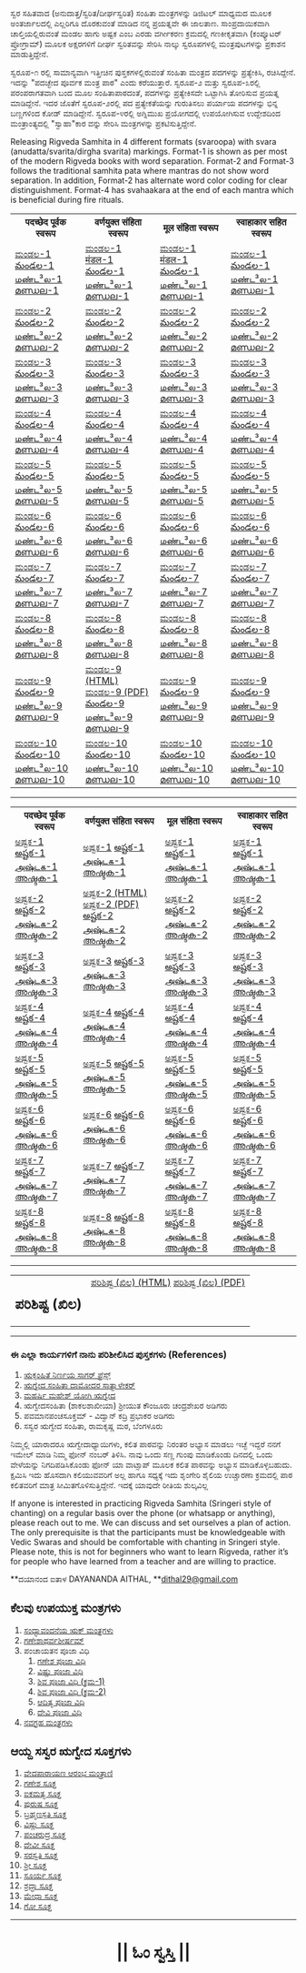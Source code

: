 ಸ್ವರ ಸಹಿತವಾದ (ಅನುದಾತ್ತ/ಸ್ವರಿತ/ದೀರ್ಘಸ್ವರಿತ) ಸಂಹಿತಾ ಮಂತ್ರಗಳನ್ನು ಡಿಜಿಟಲ್ ಮಾಧ್ಯಮದ ಮೂಲಕ ಅಂತರ್ಜಾಲದಲ್ಲಿ ಎಲ್ಲರಿಗೂ ದೊರಕುವಂತೆ ಮಾಡಿದ ನನ್ನ ಪ್ರಯತ್ನವೇ ಈ ಜಾಲತಾಣ. ಸಾಂಪ್ರದಾಯಿಕವಾಗಿ ಚಾಲ್ತಿಯಲ್ಲಿರುವಂತೆ ಮಂಡಲ ಹಾಗು ಅಷ್ಟಕ ಎಂಬ ಎರಡು ವರ್ಗೀಕರಣ ಕ್ರಮದಲ್ಲಿ ಗಣಕೀಕೃತವಾಗಿ (ಕಂಪ್ಯೂಟರ್ ಪ್ರೋಗ್ರಾಮ್) ಮೂಲಕ ಅಕ್ಷರಗಳಿಗೆ ದೀರ್ಘ ಸ್ವರಿತವನ್ನು ಸೇರಿಸಿ ನಾಲ್ಕು ಸ್ವರೂಪಗಳಲ್ಲಿ ಮಂತ್ರಪುಟಗಳನ್ನು ಪ್ರಕಾಶನ ಮಾಡುತ್ತಿದ್ದೇನೆ.

ಸ್ವರೂಪ-೧ ರಲ್ಲಿ ಸಾಮಾನ್ಯವಾಗಿ ಇತ್ತೀಚಿನ ಪುಸ್ತಕಗಳಲ್ಲಿರುವಂತೆ ಸಂಹಿತಾ ಮಂತ್ರದ ಪದಗಳನ್ನು ಪ್ರತ್ಯೇಕಿಸಿ, ರಚಿಸಿದ್ದೇನೆ. ಇದನ್ನು "ಪದಚ್ಛೇದ ಪೂರ್ವಕ ಮಂತ್ರ ಪಾಠ" ಎಂದು ಕರೆಯುತ್ತಾರೆ. ಸ್ವರೂಪ-೨ ಮತ್ತು ಸ್ವರೂಪ-೩ರಲ್ಲಿ ಪರಂಪರಾಗತವಾಗಿ ಬಂದ ಮೂಲ ಸಂಹಿತಾಪಾಠದಂತೆ, ಪದಗಳನ್ನು ಪ್ರತ್ಯೇಕಿಸದೇ ಒಟ್ಟಾಗಿಸಿ ತೋರಿಸುವ ಪ್ರಯತ್ನ ಮಾಡಿದ್ದೇನೆ. ಇದರ ಜೊತೆಗೆ ಸ್ವರೂಪ-೨ರಲ್ಲಿ ಪದ ಪ್ರತ್ಯೇಕತೆಯನ್ನು ಗುರುತಿಸಲು ಪರ್ಯಾಯ ಪದಗಳನ್ನು ಭಿನ್ನ ಬಣ್ಣಗಳಿಂದ ಕೋಡ್ ಮಾಡಿದ್ದೇನೆ. ಸ್ವರೂಪ-೪ರಲ್ಲಿ ಅಗ್ನಿಮುಖ ಪ್ರಯೋಗದಲ್ಲಿ ಉಪಯೋಗಿಸುವ ಉದ್ದೇಶದಿಂದ ಮಂತ್ರಾಂತ್ಯದಲ್ಲಿ "ಸ್ವಾಹಾ"ಕಾರ ವನ್ನು ಸೇರಿಸಿ ಮಂತ್ರಗಳನ್ನು ಪ್ರಕಟಿಸುತ್ತಿದ್ದೇನೆ.

Releasing Rigveda Samhita in 4 different formats (svaroopa) with svara (anudatta/svarita/dirgha svarita) markings. Format-1 is shown as per most of the modern Rigveda books with word separation. Format-2 and Format-3 follows the traditional samhita pata where mantras do not show word separation. In addition, Format-2 has alternate word color coding for clear distinguishment. Format-4 has svahaakara at the end of each mantra which is beneficial during fire rituals.

<table style="width:100%">
	<tr>
		<th>पदच्छेद पूर्वक स्वरूप</th>
		<th>वर्णयुक्त संहिता स्वरूप</th>
		<th>मूल संहिता स्वरूप</th>
		<th>स्वाहाकार सहित स्वरूप</th>
	</tr>
	<tr>
		<td>
			<a href="https://daithal.github.io/saswara-rigveda/Rigveda/SamhitaPatha/Kannada/Mandala/Format1/RVS-Kannada-F1-M01.html">ಮಂಡಲ-1</a>
			<a href="https://daithal.github.io/saswara-rigveda/Rigveda/SamhitaPatha/Telugu/Mandala/Format1/RVS-Telugu-F1-M01.html">మండల-1</a>
			<a href="https://daithal.github.io/saswara-rigveda/Rigveda/SamhitaPatha/Tamil/Mandala/Format1/RVS-Tamil-F1-M01.html">மண்ட³ல-1</a>
			<a href="https://daithal.github.io/saswara-rigveda/Rigveda/SamhitaPatha/Malayalam/Mandala/Format1/RVS-Malayalam-F1-M01.html">മണ്ഡല-1</a>
		</td>
		<td>
			<a href="https://daithal.github.io/saswara-rigveda/Rigveda/SamhitaPatha/Kannada/Mandala/Format2/RVS-Kannada-F2-M01.html">ಮಂಡಲ-1</a>
			<a href="https://daithal.github.io/saswara-rigveda/Rigveda/SamhitaPatha/Devanagari/Mandala/Format2/RVS-Devanagari-F2-M01.html">मंडल-1</a>
			<a href="https://daithal.github.io/saswara-rigveda/Rigveda/SamhitaPatha/Telugu/Mandala/Format2/RVS-Telugu-F2-M01.html">మండల-1</a>
			<a href="https://daithal.github.io/saswara-rigveda/Rigveda/SamhitaPatha/Tamil/Mandala/Format2/RVS-Tamil-F2-M01.html">மண்ட³ல-1</a>
			<a href="https://daithal.github.io/saswara-rigveda/Rigveda/SamhitaPatha/Malayalam/Mandala/Format2/RVS-Malayalam-F2-M01.html">മണ്ഡല-1</a>
		</td>
		<td>
			<a href="https://daithal.github.io/saswara-rigveda/Rigveda/SamhitaPatha/Kannada/Mandala/Format3/RVS-Kannada-F3-M01.html">ಮಂಡಲ-1</a>
			<a href="https://daithal.github.io/saswara-rigveda/Rigveda/SamhitaPatha/Devanagari/Mandala/Format3/RVS-Devanagari-F3-M01.html">मंडल-1</a>
			<a href="https://daithal.github.io/saswara-rigveda/Rigveda/SamhitaPatha/Telugu/Mandala/Format3/RVS-Telugu-F3-M01.html">మండల-1</a>
			<a href="https://daithal.github.io/saswara-rigveda/Rigveda/SamhitaPatha/Tamil/Mandala/Format3/RVS-Tamil-F3-M01.html">மண்ட³ல-1</a>
			<a href="https://daithal.github.io/saswara-rigveda/Rigveda/SamhitaPatha/Malayalam/Mandala/Format3/RVS-Malayalam-F3-M01.html">മണ്ഡല-1</a>
		</td>
		<td>
			<a href="https://daithal.github.io/saswara-rigveda/Rigveda/SamhitaPatha/Kannada/Mandala/Format4/RVS-Kannada-F4-M01.html">ಮಂಡಲ-1</a>
			<a href="https://daithal.github.io/saswara-rigveda/Rigveda/SamhitaPatha/Telugu/Mandala/Format4/RVS-Telugu-F4-M01.html">మండల-1</a>
			<a href="https://daithal.github.io/saswara-rigveda/Rigveda/SamhitaPatha/Tamil/Mandala/Format4/RVS-Tamil-F4-M01.html">மண்ட³ல-1</a>
			<a href="https://daithal.github.io/saswara-rigveda/Rigveda/SamhitaPatha/Malayalam/Mandala/Format4/RVS-Malayalam-F4-M01.html">മണ്ഡല-1</a>
		</td>
	</tr>
	<tr>
		<td>
			<a href="https://daithal.github.io/saswara-rigveda/Rigveda/SamhitaPatha/Kannada/Mandala/Format1/RVS-Kannada-F1-M02.html">ಮಂಡಲ-2</a>
			<a href="https://daithal.github.io/saswara-rigveda/Rigveda/SamhitaPatha/Telugu/Mandala/Format1/RVS-Telugu-F1-M02.html">మండల-2</a>
			<a href="https://daithal.github.io/saswara-rigveda/Rigveda/SamhitaPatha/Tamil/Mandala/Format1/RVS-Tamil-F1-M02.html">மண்ட³ல-2</a>
			<a href="https://daithal.github.io/saswara-rigveda/Rigveda/SamhitaPatha/Malayalam/Mandala/Format1/RVS-Malayalam-F1-M02.html">മണ്ഡല-2</a>
		</td>
		<td>
			<a href="https://daithal.github.io/saswara-rigveda/Rigveda/SamhitaPatha/Kannada/Mandala/Format2/RVS-Kannada-F2-M02.html">ಮಂಡಲ-2</a>
			<a href="https://daithal.github.io/saswara-rigveda/Rigveda/SamhitaPatha/Telugu/Mandala/Format2/RVS-Telugu-F2-M02.html">మండల-2</a>
			<a href="https://daithal.github.io/saswara-rigveda/Rigveda/SamhitaPatha/Tamil/Mandala/Format2/RVS-Tamil-F2-M02.html">மண்ட³ல-2</a>
			<a href="https://daithal.github.io/saswara-rigveda/Rigveda/SamhitaPatha/Malayalam/Mandala/Format2/RVS-Malayalam-F2-M02.html">മണ്ഡല-2</a>
		</td>
		<td>
			<a href="https://daithal.github.io/saswara-rigveda/Rigveda/SamhitaPatha/Kannada/Mandala/Format3/RVS-Kannada-F3-M02.html">ಮಂಡಲ-2</a>
			<a href="https://daithal.github.io/saswara-rigveda/Rigveda/SamhitaPatha/Telugu/Mandala/Format3/RVS-Telugu-F3-M02.html">మండల-2</a>
			<a href="https://daithal.github.io/saswara-rigveda/Rigveda/SamhitaPatha/Tamil/Mandala/Format3/RVS-Tamil-F3-M02.html">மண்ட³ல-2</a>
			<a href="https://daithal.github.io/saswara-rigveda/Rigveda/SamhitaPatha/Malayalam/Mandala/Format3/RVS-Malayalam-F3-M02.html">മണ്ഡല-2</a>
		</td>
		<td>
			<a href="https://daithal.github.io/saswara-rigveda/Rigveda/SamhitaPatha/Kannada/Mandala/Format4/RVS-Kannada-F4-M02.html">ಮಂಡಲ-2</a>
			<a href="https://daithal.github.io/saswara-rigveda/Rigveda/SamhitaPatha/Telugu/Mandala/Format4/RVS-Telugu-F4-M02.html">మండల-2</a>
			<a href="https://daithal.github.io/saswara-rigveda/Rigveda/SamhitaPatha/Tamil/Mandala/Format4/RVS-Tamil-F4-M02.html">மண்ட³ல-2</a>
			<a href="https://daithal.github.io/saswara-rigveda/Rigveda/SamhitaPatha/Malayalam/Mandala/Format4/RVS-Malayalam-F4-M02.html">മണ്ഡല-2</a>
		</td>
	</tr>
	<tr>
		<td>
			<a href="https://daithal.github.io/saswara-rigveda/Rigveda/SamhitaPatha/Kannada/Mandala/Format1/RVS-Kannada-F1-M03.html">ಮಂಡಲ-3</a>
			<a href="https://daithal.github.io/saswara-rigveda/Rigveda/SamhitaPatha/Telugu/Mandala/Format1/RVS-Telugu-F1-M03.html">మండల-3</a>
			<a href="https://daithal.github.io/saswara-rigveda/Rigveda/SamhitaPatha/Tamil/Mandala/Format1/RVS-Tamil-F1-M03.html">மண்ட³ல-3</a>
			<a href="https://daithal.github.io/saswara-rigveda/Rigveda/SamhitaPatha/Malayalam/Mandala/Format1/RVS-Malayalam-F1-M03.html">മണ്ഡല-3</a>
		</td>
		<td>
			<a href="https://daithal.github.io/saswara-rigveda/Rigveda/SamhitaPatha/Kannada/Mandala/Format2/RVS-Kannada-F2-M03.html">ಮಂಡಲ-3</a>
			<a href="https://daithal.github.io/saswara-rigveda/Rigveda/SamhitaPatha/Telugu/Mandala/Format2/RVS-Telugu-F2-M03.html">మండల-3</a>
			<a href="https://daithal.github.io/saswara-rigveda/Rigveda/SamhitaPatha/Tamil/Mandala/Format2/RVS-Tamil-F2-M03.html">மண்ட³ல-3</a>
			<a href="https://daithal.github.io/saswara-rigveda/Rigveda/SamhitaPatha/Malayalam/Mandala/Format2/RVS-Malayalam-F2-M03.html">മണ്ഡല-3</a>
		</td>
		<td>
			<a href="https://daithal.github.io/saswara-rigveda/Rigveda/SamhitaPatha/Kannada/Mandala/Format3/RVS-Kannada-F3-M03.html">ಮಂಡಲ-3</a>
			<a href="https://daithal.github.io/saswara-rigveda/Rigveda/SamhitaPatha/Telugu/Mandala/Format3/RVS-Telugu-F3-M03.html">మండల-3</a>
			<a href="https://daithal.github.io/saswara-rigveda/Rigveda/SamhitaPatha/Tamil/Mandala/Format3/RVS-Tamil-F3-M03.html">மண்ட³ல-3</a>
			<a href="https://daithal.github.io/saswara-rigveda/Rigveda/SamhitaPatha/Malayalam/Mandala/Format3/RVS-Malayalam-F3-M03.html">മണ്ഡല-3</a>
		</td>
		<td>
			<a href="https://daithal.github.io/saswara-rigveda/Rigveda/SamhitaPatha/Kannada/Mandala/Format4/RVS-Kannada-F4-M03.html">ಮಂಡಲ-3</a>
			<a href="https://daithal.github.io/saswara-rigveda/Rigveda/SamhitaPatha/Telugu/Mandala/Format4/RVS-Telugu-F4-M03.html">మండల-3</a>
			<a href="https://daithal.github.io/saswara-rigveda/Rigveda/SamhitaPatha/Tamil/Mandala/Format4/RVS-Tamil-F4-M03.html">மண்ட³ல-3</a>
			<a href="https://daithal.github.io/saswara-rigveda/Rigveda/SamhitaPatha/Malayalam/Mandala/Format4/RVS-Malayalam-F4-M03.html">മണ്ഡല-3</a>
		</td>
	</tr>
	<tr>
		<td>
			<a href="https://daithal.github.io/saswara-rigveda/Rigveda/SamhitaPatha/Kannada/Mandala/Format1/RVS-Kannada-F1-M04.html">ಮಂಡಲ-4</a>
			<a href="https://daithal.github.io/saswara-rigveda/Rigveda/SamhitaPatha/Telugu/Mandala/Format1/RVS-Telugu-F1-M04.html">మండల-4</a>
			<a href="https://daithal.github.io/saswara-rigveda/Rigveda/SamhitaPatha/Tamil/Mandala/Format1/RVS-Tamil-F1-M04.html">மண்ட³ல-4</a>
			<a href="https://daithal.github.io/saswara-rigveda/Rigveda/SamhitaPatha/Malayalam/Mandala/Format1/RVS-Malayalam-F1-M04.html">മണ്ഡല-4</a>
		</td>
		<td>
			<a href="https://daithal.github.io/saswara-rigveda/Rigveda/SamhitaPatha/Kannada/Mandala/Format2/RVS-Kannada-F2-M04.html">ಮಂಡಲ-4</a>
			<a href="https://daithal.github.io/saswara-rigveda/Rigveda/SamhitaPatha/Telugu/Mandala/Format2/RVS-Telugu-F2-M04.html">మండల-4</a>
			<a href="https://daithal.github.io/saswara-rigveda/Rigveda/SamhitaPatha/Tamil/Mandala/Format2/RVS-Tamil-F2-M04.html">மண்ட³ல-4</a>
			<a href="https://daithal.github.io/saswara-rigveda/Rigveda/SamhitaPatha/Malayalam/Mandala/Format2/RVS-Malayalam-F2-M04.html">മണ്ഡല-4</a>
		</td>
		<td>
			<a href="https://daithal.github.io/saswara-rigveda/Rigveda/SamhitaPatha/Kannada/Mandala/Format3/RVS-Kannada-F3-M04.html">ಮಂಡಲ-4</a>
			<a href="https://daithal.github.io/saswara-rigveda/Rigveda/SamhitaPatha/Telugu/Mandala/Format3/RVS-Telugu-F3-M04.html">మండల-4</a>
			<a href="https://daithal.github.io/saswara-rigveda/Rigveda/SamhitaPatha/Tamil/Mandala/Format3/RVS-Tamil-F3-M04.html">மண்ட³ல-4</a>
			<a href="https://daithal.github.io/saswara-rigveda/Rigveda/SamhitaPatha/Malayalam/Mandala/Format3/RVS-Malayalam-F3-M04.html">മണ്ഡല-4</a>
		</td>
		<td>
			<a href="https://daithal.github.io/saswara-rigveda/Rigveda/SamhitaPatha/Kannada/Mandala/Format4/RVS-Kannada-F4-M04.html">ಮಂಡಲ-4</a>
			<a href="https://daithal.github.io/saswara-rigveda/Rigveda/SamhitaPatha/Telugu/Mandala/Format4/RVS-Telugu-F4-M04.html">మండల-4</a>
			<a href="https://daithal.github.io/saswara-rigveda/Rigveda/SamhitaPatha/Tamil/Mandala/Format4/RVS-Tamil-F4-M04.html">மண்ட³ல-4</a>
			<a href="https://daithal.github.io/saswara-rigveda/Rigveda/SamhitaPatha/Malayalam/Mandala/Format4/RVS-Malayalam-F4-M04.html">മണ്ഡല-4</a>
		</td>
	</tr>
	<tr>
		<td>
			<a href="https://daithal.github.io/saswara-rigveda/Rigveda/SamhitaPatha/Kannada/Mandala/Format1/RVS-Kannada-F1-M05.html">ಮಂಡಲ-5</a>
			<a href="https://daithal.github.io/saswara-rigveda/Rigveda/SamhitaPatha/Telugu/Mandala/Format1/RVS-Telugu-F1-M05.html">మండల-5</a>
			<a href="https://daithal.github.io/saswara-rigveda/Rigveda/SamhitaPatha/Tamil/Mandala/Format1/RVS-Tamil-F1-M05.html">மண்ட³ல-5</a>
			<a href="https://daithal.github.io/saswara-rigveda/Rigveda/SamhitaPatha/Malayalam/Mandala/Format1/RVS-Malayalam-F1-M05.html">മണ്ഡല-5</a>
		</td>
		<td>
			<a href="https://daithal.github.io/saswara-rigveda/Rigveda/SamhitaPatha/Kannada/Mandala/Format2/RVS-Kannada-F2-M05.html">ಮಂಡಲ-5</a>
			<a href="https://daithal.github.io/saswara-rigveda/Rigveda/SamhitaPatha/Telugu/Mandala/Format2/RVS-Telugu-F2-M05.html">మండల-5</a>
			<a href="https://daithal.github.io/saswara-rigveda/Rigveda/SamhitaPatha/Tamil/Mandala/Format2/RVS-Tamil-F2-M05.html">மண்ட³ல-5</a>
			<a href="https://daithal.github.io/saswara-rigveda/Rigveda/SamhitaPatha/Malayalam/Mandala/Format2/RVS-Malayalam-F2-M05.html">മണ്ഡല-5</a>
		</td>
		<td>
			<a href="https://daithal.github.io/saswara-rigveda/Rigveda/SamhitaPatha/Kannada/Mandala/Format3/RVS-Kannada-F3-M05.html">ಮಂಡಲ-5</a>
			<a href="https://daithal.github.io/saswara-rigveda/Rigveda/SamhitaPatha/Telugu/Mandala/Format3/RVS-Telugu-F3-M05.html">మండల-5</a>
			<a href="https://daithal.github.io/saswara-rigveda/Rigveda/SamhitaPatha/Tamil/Mandala/Format3/RVS-Tamil-F3-M05.html">மண்ட³ல-5</a>
			<a href="https://daithal.github.io/saswara-rigveda/Rigveda/SamhitaPatha/Malayalam/Mandala/Format3/RVS-Malayalam-F3-M05.html">മണ്ഡല-5</a>
		</td>
		<td>
			<a href="https://daithal.github.io/saswara-rigveda/Rigveda/SamhitaPatha/Kannada/Mandala/Format4/RVS-Kannada-F4-M05.html">ಮಂಡಲ-5</a>
			<a href="https://daithal.github.io/saswara-rigveda/Rigveda/SamhitaPatha/Telugu/Mandala/Format4/RVS-Telugu-F4-M05.html">మండల-5</a>
			<a href="https://daithal.github.io/saswara-rigveda/Rigveda/SamhitaPatha/Tamil/Mandala/Format4/RVS-Tamil-F4-M05.html">மண்ட³ல-5</a>
			<a href="https://daithal.github.io/saswara-rigveda/Rigveda/SamhitaPatha/Malayalam/Mandala/Format4/RVS-Malayalam-F4-M05.html">മണ്ഡല-5</a>
		</td>
	</tr>
	<tr>
		<td>
			<a href="https://daithal.github.io/saswara-rigveda/Rigveda/SamhitaPatha/Kannada/Mandala/Format1/RVS-Kannada-F1-M06.html">ಮಂಡಲ-6</a>
			<a href="https://daithal.github.io/saswara-rigveda/Rigveda/SamhitaPatha/Telugu/Mandala/Format1/RVS-Telugu-F1-M06.html">మండల-6</a>
			<a href="https://daithal.github.io/saswara-rigveda/Rigveda/SamhitaPatha/Tamil/Mandala/Format1/RVS-Tamil-F1-M06.html">மண்ட³ல-6</a>
			<a href="https://daithal.github.io/saswara-rigveda/Rigveda/SamhitaPatha/Malayalam/Mandala/Format1/RVS-Malayalam-F1-M06.html">മണ്ഡല-6</a>
		</td>
		<td>
			<a href="https://daithal.github.io/saswara-rigveda/Rigveda/SamhitaPatha/Kannada/Mandala/Format2/RVS-Kannada-F2-M06.html">ಮಂಡಲ-6</a>
			<a href="https://daithal.github.io/saswara-rigveda/Rigveda/SamhitaPatha/Telugu/Mandala/Format2/RVS-Telugu-F2-M06.html">మండల-6</a>
			<a href="https://daithal.github.io/saswara-rigveda/Rigveda/SamhitaPatha/Tamil/Mandala/Format2/RVS-Tamil-F2-M06.html">மண்ட³ல-6</a>
			<a href="https://daithal.github.io/saswara-rigveda/Rigveda/SamhitaPatha/Malayalam/Mandala/Format2/RVS-Malayalam-F2-M06.html">മണ്ഡല-6</a>
		</td>
		<td>
			<a href="https://daithal.github.io/saswara-rigveda/Rigveda/SamhitaPatha/Kannada/Mandala/Format3/RVS-Kannada-F3-M06.html">ಮಂಡಲ-6</a>
			<a href="https://daithal.github.io/saswara-rigveda/Rigveda/SamhitaPatha/Telugu/Mandala/Format3/RVS-Telugu-F3-M06.html">మండల-6</a>
			<a href="https://daithal.github.io/saswara-rigveda/Rigveda/SamhitaPatha/Tamil/Mandala/Format3/RVS-Tamil-F3-M06.html">மண்ட³ல-6</a>
			<a href="https://daithal.github.io/saswara-rigveda/Rigveda/SamhitaPatha/Malayalam/Mandala/Format3/RVS-Malayalam-F3-M06.html">മണ്ഡല-6</a>
		</td>
		<td>
			<a href="https://daithal.github.io/saswara-rigveda/Rigveda/SamhitaPatha/Kannada/Mandala/Format4/RVS-Kannada-F4-M06.html">ಮಂಡಲ-6</a>
			<a href="https://daithal.github.io/saswara-rigveda/Rigveda/SamhitaPatha/Telugu/Mandala/Format4/RVS-Telugu-F4-M06.html">మండల-6</a>
			<a href="https://daithal.github.io/saswara-rigveda/Rigveda/SamhitaPatha/Tamil/Mandala/Format4/RVS-Tamil-F4-M06.html">மண்ட³ல-6</a>
			<a href="https://daithal.github.io/saswara-rigveda/Rigveda/SamhitaPatha/Malayalam/Mandala/Format4/RVS-Malayalam-F4-M06.html">മണ്ഡല-6</a>
		</td>
	</tr>
	<tr>
		<td>
			<a href="https://daithal.github.io/saswara-rigveda/Rigveda/SamhitaPatha/Kannada/Mandala/Format1/RVS-Kannada-F1-M07.html">ಮಂಡಲ-7</a>
			<a href="https://daithal.github.io/saswara-rigveda/Rigveda/SamhitaPatha/Telugu/Mandala/Format1/RVS-Telugu-F1-M07.html">మండల-7</a>
			<a href="https://daithal.github.io/saswara-rigveda/Rigveda/SamhitaPatha/Tamil/Mandala/Format1/RVS-Tamil-F1-M07.html">மண்ட³ல-7</a>
			<a href="https://daithal.github.io/saswara-rigveda/Rigveda/SamhitaPatha/Malayalam/Mandala/Format1/RVS-Malayalam-F1-M07.html">മണ്ഡല-7</a>
		</td>
		<td>
			<a href="https://daithal.github.io/saswara-rigveda/Rigveda/SamhitaPatha/Kannada/Mandala/Format2/RVS-Kannada-F2-M07.html">ಮಂಡಲ-7</a>
			<a href="https://daithal.github.io/saswara-rigveda/Rigveda/SamhitaPatha/Telugu/Mandala/Format2/RVS-Telugu-F2-M07.html">మండల-7</a>
			<a href="https://daithal.github.io/saswara-rigveda/Rigveda/SamhitaPatha/Tamil/Mandala/Format2/RVS-Tamil-F2-M07.html">மண்ட³ல-7</a>
			<a href="https://daithal.github.io/saswara-rigveda/Rigveda/SamhitaPatha/Malayalam/Mandala/Format2/RVS-Malayalam-F2-M07.html">മണ്ഡല-7</a>
		</td>
		<td>
			<a href="https://daithal.github.io/saswara-rigveda/Rigveda/SamhitaPatha/Kannada/Mandala/Format3/RVS-Kannada-F3-M07.html">ಮಂಡಲ-7</a>
			<a href="https://daithal.github.io/saswara-rigveda/Rigveda/SamhitaPatha/Telugu/Mandala/Format3/RVS-Telugu-F3-M07.html">మండల-7</a>
			<a href="https://daithal.github.io/saswara-rigveda/Rigveda/SamhitaPatha/Tamil/Mandala/Format3/RVS-Tamil-F3-M07.html">மண்ட³ல-7</a>
			<a href="https://daithal.github.io/saswara-rigveda/Rigveda/SamhitaPatha/Malayalam/Mandala/Format3/RVS-Malayalam-F3-M07.html">മണ്ഡല-7</a>
		</td>
		<td>
			<a href="https://daithal.github.io/saswara-rigveda/Rigveda/SamhitaPatha/Kannada/Mandala/Format4/RVS-Kannada-F4-M07.html">ಮಂಡಲ-7</a>
			<a href="https://daithal.github.io/saswara-rigveda/Rigveda/SamhitaPatha/Telugu/Mandala/Format4/RVS-Telugu-F4-M07.html">మండల-7</a>
			<a href="https://daithal.github.io/saswara-rigveda/Rigveda/SamhitaPatha/Tamil/Mandala/Format4/RVS-Tamil-F4-M07.html">மண்ட³ல-7</a>
			<a href="https://daithal.github.io/saswara-rigveda/Rigveda/SamhitaPatha/Malayalam/Mandala/Format4/RVS-Malayalam-F4-M07.html">മണ്ഡല-7</a>
		</td>
	</tr>
	<tr>
		<td>
			<a href="https://daithal.github.io/saswara-rigveda/Rigveda/SamhitaPatha/Kannada/Mandala/Format1/RVS-Kannada-F1-M08.html">ಮಂಡಲ-8</a>
			<a href="https://daithal.github.io/saswara-rigveda/Rigveda/SamhitaPatha/Telugu/Mandala/Format1/RVS-Telugu-F1-M08.html">మండల-8</a>
			<a href="https://daithal.github.io/saswara-rigveda/Rigveda/SamhitaPatha/Tamil/Mandala/Format1/RVS-Tamil-F1-M08.html">மண்ட³ல-8</a>
			<a href="https://daithal.github.io/saswara-rigveda/Rigveda/SamhitaPatha/Malayalam/Mandala/Format1/RVS-Malayalam-F1-M08.html">മണ്ഡല-8</a>
		</td>
		<td>
			<a href="https://daithal.github.io/saswara-rigveda/Rigveda/SamhitaPatha/Kannada/Mandala/Format2/RVS-Kannada-F2-M08.html">ಮಂಡಲ-8</a>
			<a href="https://daithal.github.io/saswara-rigveda/Rigveda/SamhitaPatha/Telugu/Mandala/Format2/RVS-Telugu-F2-M08.html">మండల-8</a>
			<a href="https://daithal.github.io/saswara-rigveda/Rigveda/SamhitaPatha/Tamil/Mandala/Format2/RVS-Tamil-F2-M08.html">மண்ட³ல-8</a>
			<a href="https://daithal.github.io/saswara-rigveda/Rigveda/SamhitaPatha/Malayalam/Mandala/Format2/RVS-Malayalam-F2-M08.html">മണ്ഡല-8</a>
		</td>
		<td>
			<a href="https://daithal.github.io/saswara-rigveda/Rigveda/SamhitaPatha/Kannada/Mandala/Format3/RVS-Kannada-F3-M08.html">ಮಂಡಲ-8</a>
			<a href="https://daithal.github.io/saswara-rigveda/Rigveda/SamhitaPatha/Telugu/Mandala/Format3/RVS-Telugu-F3-M08.html">మండల-8</a>
			<a href="https://daithal.github.io/saswara-rigveda/Rigveda/SamhitaPatha/Tamil/Mandala/Format3/RVS-Tamil-F3-M08.html">மண்ட³ல-8</a>
			<a href="https://daithal.github.io/saswara-rigveda/Rigveda/SamhitaPatha/Malayalam/Mandala/Format3/RVS-Malayalam-F3-M08.html">മണ്ഡല-8</a>
		</td>
		<td>
			<a href="https://daithal.github.io/saswara-rigveda/Rigveda/SamhitaPatha/Kannada/Mandala/Format4/RVS-Kannada-F4-M08.html">ಮಂಡಲ-8</a>
			<a href="https://daithal.github.io/saswara-rigveda/Rigveda/SamhitaPatha/Telugu/Mandala/Format4/RVS-Telugu-F4-M08.html">మండల-8</a>
			<a href="https://daithal.github.io/saswara-rigveda/Rigveda/SamhitaPatha/Tamil/Mandala/Format4/RVS-Tamil-F4-M08.html">மண்ட³ல-8</a>
			<a href="https://daithal.github.io/saswara-rigveda/Rigveda/SamhitaPatha/Malayalam/Mandala/Format4/RVS-Malayalam-F4-M08.html">മണ്ഡല-8</a>
		</td>
	</tr>
	<tr>
		<td>
			<a href="https://daithal.github.io/saswara-rigveda/Rigveda/SamhitaPatha/Kannada/Mandala/Format1/RVS-Kannada-F1-M09.html">ಮಂಡಲ-9</a>
			<a href="https://daithal.github.io/saswara-rigveda/Rigveda/SamhitaPatha/Telugu/Mandala/Format1/RVS-Telugu-F1-M09.html">మండల-9</a>
			<a href="https://daithal.github.io/saswara-rigveda/Rigveda/SamhitaPatha/Tamil/Mandala/Format1/RVS-Tamil-F1-M09.html">மண்ட³ல-9</a>
			<a href="https://daithal.github.io/saswara-rigveda/Rigveda/SamhitaPatha/Malayalam/Mandala/Format1/RVS-Malayalam-F1-M09.html">മണ്ഡല-9</a>
		</td>
		<td>
			<a href="https://daithal.github.io/saswara-rigveda/Rigveda/SamhitaPatha/Kannada/Mandala/Format2/RVS-Kannada-F2-M09.html">ಮಂಡಲ-9 (HTML)</a>
			<a href="https://daithal.github.io/saswara-rigveda/Rigveda/SamhitaPatha/Kannada/Mandala/Format2/RVS-Kannada-F2-M09.pdf">ಮಂಡಲ-9 (PDF)</a>
			<a href="https://daithal.github.io/saswara-rigveda/Rigveda/SamhitaPatha/Telugu/Mandala/Format2/RVS-Telugu-F2-M09.html">మండల-9</a>
			<a href="https://daithal.github.io/saswara-rigveda/Rigveda/SamhitaPatha/Tamil/Mandala/Format2/RVS-Tamil-F2-M09.html">மண்ட³ல-9</a>
			<a href="https://daithal.github.io/saswara-rigveda/Rigveda/SamhitaPatha/Malayalam/Mandala/Format2/RVS-Malayalam-F2-M09.html">മണ്ഡല-9</a>
		</td>
		<td>
			<a href="https://daithal.github.io/saswara-rigveda/Rigveda/SamhitaPatha/Kannada/Mandala/Format3/RVS-Kannada-F3-M09.html">ಮಂಡಲ-9</a>
			<a href="https://daithal.github.io/saswara-rigveda/Rigveda/SamhitaPatha/Telugu/Mandala/Format3/RVS-Telugu-F3-M09.html">మండల-9</a>
			<a href="https://daithal.github.io/saswara-rigveda/Rigveda/SamhitaPatha/Tamil/Mandala/Format3/RVS-Tamil-F3-M09.html">மண்ட³ல-9</a>
			<a href="https://daithal.github.io/saswara-rigveda/Rigveda/SamhitaPatha/Malayalam/Mandala/Format3/RVS-Malayalam-F3-M09.html">മണ്ഡല-9</a>
		</td>
		<td>
			<a href="https://daithal.github.io/saswara-rigveda/Rigveda/SamhitaPatha/Kannada/Mandala/Format4/RVS-Kannada-F4-M09.html">ಮಂಡಲ-9</a>
			<a href="https://daithal.github.io/saswara-rigveda/Rigveda/SamhitaPatha/Telugu/Mandala/Format4/RVS-Telugu-F4-M09.html">మండల-9</a>
			<a href="https://daithal.github.io/saswara-rigveda/Rigveda/SamhitaPatha/Tamil/Mandala/Format4/RVS-Tamil-F4-M09.html">மண்ட³ல-9</a>
			<a href="https://daithal.github.io/saswara-rigveda/Rigveda/SamhitaPatha/Malayalam/Mandala/Format4/RVS-Malayalam-F4-M09.html">മണ്ഡല-9</a>
		</td>
	</tr>
	<tr>
		<td>
			<a href="https://daithal.github.io/saswara-rigveda/Rigveda/SamhitaPatha/Kannada/Mandala/Format1/RVS-Kannada-F1-M10.html">ಮಂಡಲ-10</a>
			<a href="https://daithal.github.io/saswara-rigveda/Rigveda/SamhitaPatha/Telugu/Mandala/Format1/RVS-Telugu-F1-M10.html">మండల-10</a>
			<a href="https://daithal.github.io/saswara-rigveda/Rigveda/SamhitaPatha/Tamil/Mandala/Format1/RVS-Tamil-F1-M10.html">மண்ட³ல-10</a>
			<a href="https://daithal.github.io/saswara-rigveda/Rigveda/SamhitaPatha/Malayalam/Mandala/Format1/RVS-Malayalam-F1-M10.html">മണ്ഡല-10</a>
		</td>
		<td>
			<a href="https://daithal.github.io/saswara-rigveda/Rigveda/SamhitaPatha/Kannada/Mandala/Format2/RVS-Kannada-F2-M10.html">ಮಂಡಲ-10</a>
			<a href="https://daithal.github.io/saswara-rigveda/Rigveda/SamhitaPatha/Telugu/Mandala/Format2/RVS-Telugu-F2-M10.html">మండల-10</a>
			<a href="https://daithal.github.io/saswara-rigveda/Rigveda/SamhitaPatha/Tamil/Mandala/Format2/RVS-Tamil-F2-M10.html">மண்ட³ல-10</a>
			<a href="https://daithal.github.io/saswara-rigveda/Rigveda/SamhitaPatha/Malayalam/Mandala/Format2/RVS-Malayalam-F2-M10.html">മണ്ഡല-10</a>
		</td>
		<td>
			<a href="https://daithal.github.io/saswara-rigveda/Rigveda/SamhitaPatha/Kannada/Mandala/Format3/RVS-Kannada-F3-M10.html">ಮಂಡಲ-10</a>
			<a href="https://daithal.github.io/saswara-rigveda/Rigveda/SamhitaPatha/Telugu/Mandala/Format3/RVS-Telugu-F3-M10.html">మండల-10</a>
			<a href="https://daithal.github.io/saswara-rigveda/Rigveda/SamhitaPatha/Tamil/Mandala/Format3/RVS-Tamil-F3-M10.html">மண்ட³ல-10</a>
			<a href="https://daithal.github.io/saswara-rigveda/Rigveda/SamhitaPatha/Malayalam/Mandala/Format3/RVS-Malayalam-F3-M10.html">മണ്ഡല-10</a>
		</td>
		<td>
			<a href="https://daithal.github.io/saswara-rigveda/Rigveda/SamhitaPatha/Kannada/Mandala/Format4/RVS-Kannada-F4-M10.html">ಮಂಡಲ-10</a>
			<a href="https://daithal.github.io/saswara-rigveda/Rigveda/SamhitaPatha/Telugu/Mandala/Format4/RVS-Telugu-F4-M10.html">మండల-10</a>
			<a href="https://daithal.github.io/saswara-rigveda/Rigveda/SamhitaPatha/Tamil/Mandala/Format4/RVS-Tamil-F4-M10.html">மண்ட³ல-10</a>
			<a href="https://daithal.github.io/saswara-rigveda/Rigveda/SamhitaPatha/Malayalam/Mandala/Format4/RVS-Malayalam-F4-M10.html">മണ്ഡല-10</a>
		</td>
	</tr>
</table>

<hr>

<table style="width:100%">
	<tr>
		<th>पदच्छेद पूर्वक स्वरूप</th>
		<th>वर्णयुक्त संहिता स्वरूप</th>
		<th>मूल संहिता स्वरूप</th>
		<th>स्वाहाकार सहित स्वरूप</th>
	</tr>
	<tr>
		<td>
			<a href="https://daithal.github.io/saswara-rigveda/Rigveda/SamhitaPatha/Kannada/Ashtaka/Format1/RVS-Kannada-F1-A01.html">ಅಷ್ಟಕ-1</a>
			<a href="https://daithal.github.io/saswara-rigveda/Rigveda/SamhitaPatha/Telugu/Ashtaka/Format1/RVS-Telugu-F1-A01.html">అష్టక-1</a>
			<a href="https://daithal.github.io/saswara-rigveda/Rigveda/SamhitaPatha/Tamil/Ashtaka/Format1/RVS-Tamil-F1-A01.html">அஷ்டக-1</a>
			<a href="https://daithal.github.io/saswara-rigveda/Rigveda/SamhitaPatha/Malayalam/Ashtaka/Format1/RVS-Malayalam-F1-A01.html">അഷ്ടക-1</a>
		</td>
		<td>
			<a href="https://daithal.github.io/saswara-rigveda/Rigveda/SamhitaPatha/Kannada/Ashtaka/Format2/RVS-Kannada-F2-A01.html">ಅಷ್ಟಕ-1</a>
			<a href="https://daithal.github.io/saswara-rigveda/Rigveda/SamhitaPatha/Telugu/Ashtaka/Format2/RVS-Telugu-F2-A01.html">అష్టక-1</a>
			<a href="https://daithal.github.io/saswara-rigveda/Rigveda/SamhitaPatha/Tamil/Ashtaka/Format2/RVS-Tamil-F2-A01.html">அஷ்டக-1</a>
			<a href="https://daithal.github.io/saswara-rigveda/Rigveda/SamhitaPatha/Malayalam/Ashtaka/Format2/RVS-Malayalam-F2-A01.html">അഷ്ടക-1</a>
		</td>
		<td>
			<a href="https://daithal.github.io/saswara-rigveda/Rigveda/SamhitaPatha/Kannada/Ashtaka/Format3/RVS-Kannada-F3-A01.html">ಅಷ್ಟಕ-1</a>
			<a href="https://daithal.github.io/saswara-rigveda/Rigveda/SamhitaPatha/Telugu/Ashtaka/Format3/RVS-Telugu-F3-A01.html">అష్టక-1</a>
			<a href="https://daithal.github.io/saswara-rigveda/Rigveda/SamhitaPatha/Tamil/Ashtaka/Format3/RVS-Tamil-F3-A01.html">அஷ்டக-1</a>
			<a href="https://daithal.github.io/saswara-rigveda/Rigveda/SamhitaPatha/Malayalam/Ashtaka/Format3/RVS-Malayalam-F3-A01.html">അഷ്ടക-1</a>
		</td>
		<td>
			<a href="https://daithal.github.io/saswara-rigveda/Rigveda/SamhitaPatha/Kannada/Ashtaka/Format4/RVS-Kannada-F4-A01.html">ಅಷ್ಟಕ-1</a>
			<a href="https://daithal.github.io/saswara-rigveda/Rigveda/SamhitaPatha/Telugu/Ashtaka/Format4/RVS-Telugu-F4-A01.html">అష్టక-1</a>
			<a href="https://daithal.github.io/saswara-rigveda/Rigveda/SamhitaPatha/Tamil/Ashtaka/Format4/RVS-Tamil-F4-A01.html">அஷ்டக-1</a>
			<a href="https://daithal.github.io/saswara-rigveda/Rigveda/SamhitaPatha/Malayalam/Ashtaka/Format4/RVS-Malayalam-F4-A01.html">അഷ്ടക-1</a>
		</td>
	</tr>
	<tr>
		<td>
			<a href="https://daithal.github.io/saswara-rigveda/Rigveda/SamhitaPatha/Kannada/Ashtaka/Format1/RVS-Kannada-F1-A02.html">ಅಷ್ಟಕ-2</a>
			<a href="https://daithal.github.io/saswara-rigveda/Rigveda/SamhitaPatha/Telugu/Ashtaka/Format1/RVS-Telugu-F1-A02.html">అష్టక-2</a>
			<a href="https://daithal.github.io/saswara-rigveda/Rigveda/SamhitaPatha/Tamil/Ashtaka/Format1/RVS-Tamil-F1-A02.html">அஷ்டக-2</a>
			<a href="https://daithal.github.io/saswara-rigveda/Rigveda/SamhitaPatha/Malayalam/Ashtaka/Format1/RVS-Malayalam-F1-A02.html">അഷ്ടക-2</a>
		</td>
		<td>
			<a href="https://daithal.github.io/saswara-rigveda/Rigveda/SamhitaPatha/Kannada/Ashtaka/Format2/RVS-Kannada-F2-A02.html">ಅಷ್ಟಕ-2 (HTML)</a>
			<a href="https://daithal.github.io/saswara-rigveda/Rigveda/SamhitaPatha/Kannada/Ashtaka/Format2/RVS-Kannada-F2-A02.pdf">ಅಷ್ಟಕ-2 (PDF)</a>
			<a href="https://daithal.github.io/saswara-rigveda/Rigveda/SamhitaPatha/Telugu/Ashtaka/Format2/RVS-Telugu-F2-A02.html">అష్టక-2</a>
			<a href="https://daithal.github.io/saswara-rigveda/Rigveda/SamhitaPatha/Tamil/Ashtaka/Format2/RVS-Tamil-F2-A02.html">அஷ்டக-2</a>
			<a href="https://daithal.github.io/saswara-rigveda/Rigveda/SamhitaPatha/Malayalam/Ashtaka/Format2/RVS-Malayalam-F2-A02.html">അഷ്ടക-2</a>
		</td>
		<td>
			<a href="https://daithal.github.io/saswara-rigveda/Rigveda/SamhitaPatha/Kannada/Ashtaka/Format3/RVS-Kannada-F3-A02.html">ಅಷ್ಟಕ-2</a>
			<a href="https://daithal.github.io/saswara-rigveda/Rigveda/SamhitaPatha/Telugu/Ashtaka/Format3/RVS-Telugu-F3-A02.html">అష్టక-2</a>
			<a href="https://daithal.github.io/saswara-rigveda/Rigveda/SamhitaPatha/Tamil/Ashtaka/Format3/RVS-Tamil-F3-A02.html">அஷ்டக-2</a>
			<a href="https://daithal.github.io/saswara-rigveda/Rigveda/SamhitaPatha/Malayalam/Ashtaka/Format3/RVS-Malayalam-F3-A02.html">അഷ്ടക-2</a>
		</td>
		<td>
			<a href="https://daithal.github.io/saswara-rigveda/Rigveda/SamhitaPatha/Kannada/Ashtaka/Format4/RVS-Kannada-F4-A02.html">ಅಷ್ಟಕ-2</a>
			<a href="https://daithal.github.io/saswara-rigveda/Rigveda/SamhitaPatha/Telugu/Ashtaka/Format4/RVS-Telugu-F4-A02.html">అష్టక-2</a>
			<a href="https://daithal.github.io/saswara-rigveda/Rigveda/SamhitaPatha/Tamil/Ashtaka/Format4/RVS-Tamil-F4-A02.html">அஷ்டக-2</a>
			<a href="https://daithal.github.io/saswara-rigveda/Rigveda/SamhitaPatha/Malayalam/Ashtaka/Format4/RVS-Malayalam-F4-A02.html">അഷ്ടക-2</a>
		</td>
	</tr>
	<tr>
		<td>
			<a href="https://daithal.github.io/saswara-rigveda/Rigveda/SamhitaPatha/Kannada/Ashtaka/Format1/RVS-Kannada-F1-A03.html">ಅಷ್ಟಕ-3</a>
			<a href="https://daithal.github.io/saswara-rigveda/Rigveda/SamhitaPatha/Telugu/Ashtaka/Format1/RVS-Telugu-F1-A03.html">అష్టక-3</a>
			<a href="https://daithal.github.io/saswara-rigveda/Rigveda/SamhitaPatha/Tamil/Ashtaka/Format1/RVS-Tamil-F1-A03.html">அஷ்டக-3</a>
			<a href="https://daithal.github.io/saswara-rigveda/Rigveda/SamhitaPatha/Malayalam/Ashtaka/Format1/RVS-Malayalam-F1-A03.html">അഷ്ടക-3</a>
		</td>
		<td>
			<a href="https://daithal.github.io/saswara-rigveda/Rigveda/SamhitaPatha/Kannada/Ashtaka/Format2/RVS-Kannada-F2-A03.html">ಅಷ್ಟಕ-3</a>
			<a href="https://daithal.github.io/saswara-rigveda/Rigveda/SamhitaPatha/Telugu/Ashtaka/Format2/RVS-Telugu-F2-A03.html">అష్టక-3</a>
			<a href="https://daithal.github.io/saswara-rigveda/Rigveda/SamhitaPatha/Tamil/Ashtaka/Format2/RVS-Tamil-F2-A03.html">அஷ்டக-3</a>
			<a href="https://daithal.github.io/saswara-rigveda/Rigveda/SamhitaPatha/Malayalam/Ashtaka/Format2/RVS-Malayalam-F2-A03.html">അഷ്ടക-3</a>
		</td>
		<td>
			<a href="https://daithal.github.io/saswara-rigveda/Rigveda/SamhitaPatha/Kannada/Ashtaka/Format3/RVS-Kannada-F3-A03.html">ಅಷ್ಟಕ-3</a>
			<a href="https://daithal.github.io/saswara-rigveda/Rigveda/SamhitaPatha/Telugu/Ashtaka/Format3/RVS-Telugu-F3-A03.html">అష్టక-3</a>
			<a href="https://daithal.github.io/saswara-rigveda/Rigveda/SamhitaPatha/Tamil/Ashtaka/Format3/RVS-Tamil-F3-A03.html">அஷ்டக-3</a>
			<a href="https://daithal.github.io/saswara-rigveda/Rigveda/SamhitaPatha/Malayalam/Ashtaka/Format3/RVS-Malayalam-F3-A03.html">അഷ്ടക-3</a>
		</td>
		<td>
			<a href="https://daithal.github.io/saswara-rigveda/Rigveda/SamhitaPatha/Kannada/Ashtaka/Format4/RVS-Kannada-F4-A03.html">ಅಷ್ಟಕ-3</a>
			<a href="https://daithal.github.io/saswara-rigveda/Rigveda/SamhitaPatha/Telugu/Ashtaka/Format4/RVS-Telugu-F4-A03.html">అష్టక-3</a>
			<a href="https://daithal.github.io/saswara-rigveda/Rigveda/SamhitaPatha/Tamil/Ashtaka/Format4/RVS-Tamil-F4-A03.html">அஷ்டக-3</a>
			<a href="https://daithal.github.io/saswara-rigveda/Rigveda/SamhitaPatha/Malayalam/Ashtaka/Format4/RVS-Malayalam-F4-A03.html">അഷ്ടക-3</a>
		</td>
	</tr>
	<tr>
		<td>
			<a href="https://daithal.github.io/saswara-rigveda/Rigveda/SamhitaPatha/Kannada/Ashtaka/Format1/RVS-Kannada-F1-A04.html">ಅಷ್ಟಕ-4</a>
			<a href="https://daithal.github.io/saswara-rigveda/Rigveda/SamhitaPatha/Telugu/Ashtaka/Format1/RVS-Telugu-F1-A04.html">అష్టక-4</a>
			<a href="https://daithal.github.io/saswara-rigveda/Rigveda/SamhitaPatha/Tamil/Ashtaka/Format1/RVS-Tamil-F1-A04.html">அஷ்டக-4</a>
			<a href="https://daithal.github.io/saswara-rigveda/Rigveda/SamhitaPatha/Malayalam/Ashtaka/Format1/RVS-Malayalam-F1-A04.html">അഷ്ടക-4</a>
		</td>
		<td>
			<a href="https://daithal.github.io/saswara-rigveda/Rigveda/SamhitaPatha/Kannada/Ashtaka/Format2/RVS-Kannada-F2-A04.html">ಅಷ್ಟಕ-4</a>
			<a href="https://daithal.github.io/saswara-rigveda/Rigveda/SamhitaPatha/Telugu/Ashtaka/Format2/RVS-Telugu-F2-A04.html">అష్టక-4</a>
			<a href="https://daithal.github.io/saswara-rigveda/Rigveda/SamhitaPatha/Tamil/Ashtaka/Format2/RVS-Tamil-F2-A04.html">அஷ்டக-4</a>
			<a href="https://daithal.github.io/saswara-rigveda/Rigveda/SamhitaPatha/Malayalam/Ashtaka/Format2/RVS-Malayalam-F2-A04.html">അഷ്ടക-4</a>
		</td>
		<td>
			<a href="https://daithal.github.io/saswara-rigveda/Rigveda/SamhitaPatha/Kannada/Ashtaka/Format3/RVS-Kannada-F3-A04.html">ಅಷ್ಟಕ-4</a>
			<a href="https://daithal.github.io/saswara-rigveda/Rigveda/SamhitaPatha/Telugu/Ashtaka/Format3/RVS-Telugu-F3-A04.html">అష్టక-4</a>
			<a href="https://daithal.github.io/saswara-rigveda/Rigveda/SamhitaPatha/Tamil/Ashtaka/Format3/RVS-Tamil-F3-A04.html">அஷ்டக-4</a>
			<a href="https://daithal.github.io/saswara-rigveda/Rigveda/SamhitaPatha/Malayalam/Ashtaka/Format3/RVS-Malayalam-F3-A04.html">അഷ്ടക-4</a>
		</td>
		<td>
			<a href="https://daithal.github.io/saswara-rigveda/Rigveda/SamhitaPatha/Kannada/Ashtaka/Format4/RVS-Kannada-F4-A04.html">ಅಷ್ಟಕ-4</a>
			<a href="https://daithal.github.io/saswara-rigveda/Rigveda/SamhitaPatha/Telugu/Ashtaka/Format4/RVS-Telugu-F4-A04.html">అష్టక-4</a>
			<a href="https://daithal.github.io/saswara-rigveda/Rigveda/SamhitaPatha/Tamil/Ashtaka/Format4/RVS-Tamil-F4-A04.html">அஷ்டக-4</a>
			<a href="https://daithal.github.io/saswara-rigveda/Rigveda/SamhitaPatha/Malayalam/Ashtaka/Format4/RVS-Malayalam-F4-A04.html">അഷ്ടക-4</a>
		</td>
	</tr>
	<tr>
		<td>
			<a href="https://daithal.github.io/saswara-rigveda/Rigveda/SamhitaPatha/Kannada/Ashtaka/Format1/RVS-Kannada-F1-A05.html">ಅಷ್ಟಕ-5</a>
			<a href="https://daithal.github.io/saswara-rigveda/Rigveda/SamhitaPatha/Telugu/Ashtaka/Format1/RVS-Telugu-F1-A05.html">అష్టక-5</a>
			<a href="https://daithal.github.io/saswara-rigveda/Rigveda/SamhitaPatha/Tamil/Ashtaka/Format1/RVS-Tamil-F1-A05.html">அஷ்டக-5</a>
			<a href="https://daithal.github.io/saswara-rigveda/Rigveda/SamhitaPatha/Malayalam/Ashtaka/Format1/RVS-Malayalam-F1-A05.html">അഷ്ടക-5</a>
		</td>
		<td>
			<a href="https://daithal.github.io/saswara-rigveda/Rigveda/SamhitaPatha/Kannada/Ashtaka/Format2/RVS-Kannada-F2-A05.html">ಅಷ್ಟಕ-5</a>
			<a href="https://daithal.github.io/saswara-rigveda/Rigveda/SamhitaPatha/Telugu/Ashtaka/Format2/RVS-Telugu-F2-A05.html">అష్టక-5</a>
			<a href="https://daithal.github.io/saswara-rigveda/Rigveda/SamhitaPatha/Tamil/Ashtaka/Format2/RVS-Tamil-F2-A05.html">அஷ்டக-5</a>
			<a href="https://daithal.github.io/saswara-rigveda/Rigveda/SamhitaPatha/Malayalam/Ashtaka/Format2/RVS-Malayalam-F2-A05.html">അഷ്ടക-5</a>
		</td>
		<td>
			<a href="https://daithal.github.io/saswara-rigveda/Rigveda/SamhitaPatha/Kannada/Ashtaka/Format3/RVS-Kannada-F3-A05.html">ಅಷ್ಟಕ-5</a>
			<a href="https://daithal.github.io/saswara-rigveda/Rigveda/SamhitaPatha/Telugu/Ashtaka/Format3/RVS-Telugu-F3-A05.html">అష్టక-5</a>
			<a href="https://daithal.github.io/saswara-rigveda/Rigveda/SamhitaPatha/Tamil/Ashtaka/Format3/RVS-Tamil-F3-A05.html">அஷ்டக-5</a>
			<a href="https://daithal.github.io/saswara-rigveda/Rigveda/SamhitaPatha/Malayalam/Ashtaka/Format3/RVS-Malayalam-F3-A05.html">അഷ്ടക-5</a>
		</td>
		<td>
			<a href="https://daithal.github.io/saswara-rigveda/Rigveda/SamhitaPatha/Kannada/Ashtaka/Format4/RVS-Kannada-F4-A05.html">ಅಷ್ಟಕ-5</a>
			<a href="https://daithal.github.io/saswara-rigveda/Rigveda/SamhitaPatha/Telugu/Ashtaka/Format4/RVS-Telugu-F4-A05.html">అష్టక-5</a>
			<a href="https://daithal.github.io/saswara-rigveda/Rigveda/SamhitaPatha/Tamil/Ashtaka/Format4/RVS-Tamil-F4-A05.html">அஷ்டக-5</a>
			<a href="https://daithal.github.io/saswara-rigveda/Rigveda/SamhitaPatha/Malayalam/Ashtaka/Format4/RVS-Malayalam-F4-A05.html">അഷ്ടക-5</a>
		</td>
	</tr>
	<tr>
		<td>
			<a href="https://daithal.github.io/saswara-rigveda/Rigveda/SamhitaPatha/Kannada/Ashtaka/Format1/RVS-Kannada-F1-A06.html">ಅಷ್ಟಕ-6</a>
			<a href="https://daithal.github.io/saswara-rigveda/Rigveda/SamhitaPatha/Telugu/Ashtaka/Format1/RVS-Telugu-F1-A06.html">అష్టక-6</a>
			<a href="https://daithal.github.io/saswara-rigveda/Rigveda/SamhitaPatha/Tamil/Ashtaka/Format1/RVS-Tamil-F1-A06.html">அஷ்டக-6</a>
			<a href="https://daithal.github.io/saswara-rigveda/Rigveda/SamhitaPatha/Malayalam/Ashtaka/Format1/RVS-Malayalam-F1-A06.html">അഷ്ടക-6</a>
		</td>
		<td>
			<a href="https://daithal.github.io/saswara-rigveda/Rigveda/SamhitaPatha/Kannada/Ashtaka/Format2/RVS-Kannada-F2-A06.html">ಅಷ್ಟಕ-6</a>
			<a href="https://daithal.github.io/saswara-rigveda/Rigveda/SamhitaPatha/Telugu/Ashtaka/Format2/RVS-Telugu-F2-A06.html">అష్టక-6</a>
			<a href="https://daithal.github.io/saswara-rigveda/Rigveda/SamhitaPatha/Tamil/Ashtaka/Format2/RVS-Tamil-F2-A06.html">அஷ்டக-6</a>
			<a href="https://daithal.github.io/saswara-rigveda/Rigveda/SamhitaPatha/Malayalam/Ashtaka/Format2/RVS-Malayalam-F2-A06.html">അഷ്ടക-6</a>
		</td>
		<td>
			<a href="https://daithal.github.io/saswara-rigveda/Rigveda/SamhitaPatha/Kannada/Ashtaka/Format3/RVS-Kannada-F3-A06.html">ಅಷ್ಟಕ-6</a>
			<a href="https://daithal.github.io/saswara-rigveda/Rigveda/SamhitaPatha/Telugu/Ashtaka/Format3/RVS-Telugu-F3-A06.html">అష్టక-6</a>
			<a href="https://daithal.github.io/saswara-rigveda/Rigveda/SamhitaPatha/Tamil/Ashtaka/Format3/RVS-Tamil-F3-A06.html">அஷ்டக-6</a>
			<a href="https://daithal.github.io/saswara-rigveda/Rigveda/SamhitaPatha/Malayalam/Ashtaka/Format3/RVS-Malayalam-F3-A06.html">അഷ്ടക-6</a>
		</td>
		<td>
			<a href="https://daithal.github.io/saswara-rigveda/Rigveda/SamhitaPatha/Kannada/Ashtaka/Format4/RVS-Kannada-F4-A06.html">ಅಷ್ಟಕ-6</a>
			<a href="https://daithal.github.io/saswara-rigveda/Rigveda/SamhitaPatha/Telugu/Ashtaka/Format4/RVS-Telugu-F4-A06.html">అష్టక-6</a>
			<a href="https://daithal.github.io/saswara-rigveda/Rigveda/SamhitaPatha/Tamil/Ashtaka/Format4/RVS-Tamil-F4-A06.html">அஷ்டக-6</a>
			<a href="https://daithal.github.io/saswara-rigveda/Rigveda/SamhitaPatha/Malayalam/Ashtaka/Format4/RVS-Malayalam-F4-A06.html">അഷ്ടക-6</a>
		</td>
	</tr>
	<tr>
		<td>
			<a href="https://daithal.github.io/saswara-rigveda/Rigveda/SamhitaPatha/Kannada/Ashtaka/Format1/RVS-Kannada-F1-A07.html">ಅಷ್ಟಕ-7</a>
			<a href="https://daithal.github.io/saswara-rigveda/Rigveda/SamhitaPatha/Telugu/Ashtaka/Format1/RVS-Telugu-F1-A07.html">అష్టక-7</a>
			<a href="https://daithal.github.io/saswara-rigveda/Rigveda/SamhitaPatha/Tamil/Ashtaka/Format1/RVS-Tamil-F1-A07.html">அஷ்டக-7</a>
			<a href="https://daithal.github.io/saswara-rigveda/Rigveda/SamhitaPatha/Malayalam/Ashtaka/Format1/RVS-Malayalam-F1-A07.html">അഷ്ടക-7</a>
		</td>
		<td>
			<a href="https://daithal.github.io/saswara-rigveda/Rigveda/SamhitaPatha/Kannada/Ashtaka/Format2/RVS-Kannada-F2-A07.html">ಅಷ್ಟಕ-7</a>
			<a href="https://daithal.github.io/saswara-rigveda/Rigveda/SamhitaPatha/Telugu/Ashtaka/Format2/RVS-Telugu-F2-A07.html">అష్టక-7</a>
			<a href="https://daithal.github.io/saswara-rigveda/Rigveda/SamhitaPatha/Tamil/Ashtaka/Format2/RVS-Tamil-F2-A07.html">அஷ்டக-7</a>
			<a href="https://daithal.github.io/saswara-rigveda/Rigveda/SamhitaPatha/Malayalam/Ashtaka/Format2/RVS-Malayalam-F2-A07.html">അഷ്ടക-7</a>
		</td>
		<td>
			<a href="https://daithal.github.io/saswara-rigveda/Rigveda/SamhitaPatha/Kannada/Ashtaka/Format3/RVS-Kannada-F3-A07.html">ಅಷ್ಟಕ-7</a>
			<a href="https://daithal.github.io/saswara-rigveda/Rigveda/SamhitaPatha/Telugu/Ashtaka/Format3/RVS-Telugu-F3-A07.html">అష్టక-7</a>
			<a href="https://daithal.github.io/saswara-rigveda/Rigveda/SamhitaPatha/Tamil/Ashtaka/Format3/RVS-Tamil-F3-A07.html">அஷ்டக-7</a>
			<a href="https://daithal.github.io/saswara-rigveda/Rigveda/SamhitaPatha/Malayalam/Ashtaka/Format3/RVS-Malayalam-F3-A07.html">അഷ്ടക-7</a>
		</td>
		<td>
			<a href="https://daithal.github.io/saswara-rigveda/Rigveda/SamhitaPatha/Kannada/Ashtaka/Format4/RVS-Kannada-F4-A07.html">ಅಷ್ಟಕ-7</a>
			<a href="https://daithal.github.io/saswara-rigveda/Rigveda/SamhitaPatha/Telugu/Ashtaka/Format4/RVS-Telugu-F4-A07.html">అష్టక-7</a>
			<a href="https://daithal.github.io/saswara-rigveda/Rigveda/SamhitaPatha/Tamil/Ashtaka/Format4/RVS-Tamil-F4-A07.html">அஷ்டக-7</a>
			<a href="https://daithal.github.io/saswara-rigveda/Rigveda/SamhitaPatha/Malayalam/Ashtaka/Format4/RVS-Malayalam-F4-A07.html">അഷ്ടക-7</a>
		</td>
	</tr>
	<tr>
		<td>
			<a href="https://daithal.github.io/saswara-rigveda/Rigveda/SamhitaPatha/Kannada/Ashtaka/Format1/RVS-Kannada-F1-A08.html">ಅಷ್ಟಕ-8</a>
			<a href="https://daithal.github.io/saswara-rigveda/Rigveda/SamhitaPatha/Telugu/Ashtaka/Format1/RVS-Telugu-F1-A08.html">అష్టక-8</a>
			<a href="https://daithal.github.io/saswara-rigveda/Rigveda/SamhitaPatha/Tamil/Ashtaka/Format1/RVS-Tamil-F1-A08.html">அஷ்டக-8</a>
			<a href="https://daithal.github.io/saswara-rigveda/Rigveda/SamhitaPatha/Malayalam/Ashtaka/Format1/RVS-Malayalam-F1-A08.html">അഷ്ടക-8</a>
		</td>
		<td>
			<a href="https://daithal.github.io/saswara-rigveda/Rigveda/SamhitaPatha/Kannada/Ashtaka/Format2/RVS-Kannada-F2-A08.html">ಅಷ್ಟಕ-8</a>
			<a href="https://daithal.github.io/saswara-rigveda/Rigveda/SamhitaPatha/Telugu/Ashtaka/Format2/RVS-Telugu-F2-A08.html">అష్టక-8</a>
			<a href="https://daithal.github.io/saswara-rigveda/Rigveda/SamhitaPatha/Tamil/Ashtaka/Format2/RVS-Tamil-F2-A08.html">அஷ்டக-8</a>
			<a href="https://daithal.github.io/saswara-rigveda/Rigveda/SamhitaPatha/Malayalam/Ashtaka/Format2/RVS-Malayalam-F2-A08.html">അഷ്ടക-8</a>
		</td>
		<td>
			<a href="https://daithal.github.io/saswara-rigveda/Rigveda/SamhitaPatha/Kannada/Ashtaka/Format3/RVS-Kannada-F3-A08.html">ಅಷ್ಟಕ-8</a>
			<a href="https://daithal.github.io/saswara-rigveda/Rigveda/SamhitaPatha/Telugu/Ashtaka/Format3/RVS-Telugu-F3-A08.html">అష్టక-8</a>
			<a href="https://daithal.github.io/saswara-rigveda/Rigveda/SamhitaPatha/Tamil/Ashtaka/Format3/RVS-Tamil-F3-A08.html">அஷ்டக-8</a>
			<a href="https://daithal.github.io/saswara-rigveda/Rigveda/SamhitaPatha/Malayalam/Ashtaka/Format3/RVS-Malayalam-F3-A08.html">അഷ്ടക-8</a>
		</td>
		<td>
			<a href="https://daithal.github.io/saswara-rigveda/Rigveda/SamhitaPatha/Kannada/Ashtaka/Format4/RVS-Kannada-F4-A08.html">ಅಷ್ಟಕ-8</a>
			<a href="https://daithal.github.io/saswara-rigveda/Rigveda/SamhitaPatha/Telugu/Ashtaka/Format4/RVS-Telugu-F4-A08.html">అష్టక-8</a>
			<a href="https://daithal.github.io/saswara-rigveda/Rigveda/SamhitaPatha/Tamil/Ashtaka/Format4/RVS-Tamil-F4-A08.html">அஷ்டக-8</a>
			<a href="https://daithal.github.io/saswara-rigveda/Rigveda/SamhitaPatha/Malayalam/Ashtaka/Format4/RVS-Malayalam-F4-A08.html">അഷ്ടക-8</a>
		</td>
	</tr>
</table>

<hr>

<table style="width:100%">
	<tr valign="top">
		<td>
			<h2>ಪರಿಶಿಷ್ಟ (ಖಿಲ)</h2>
		</td>
		<td style="text-align: center">
			<a href="https://daithal.github.io/saswara-rigveda/Rigveda/SamhitaPatha/Kannada/RVKHILA(Kannada).html">ಪರಿಶಿಷ್ಟ (ಖಿಲ) (HTML)</a>
			<a href="https://daithal.github.io/saswara-rigveda/Rigveda/SamhitaPatha/Kannada/RVKHILA(Kannada).pdf">ಪರಿಶಿಷ್ಟ (ಖಿಲ) (PDF)</a>
		</td>
	</tr>
</table>	

<hr>

### ಈ ಎಲ್ಲಾ ಕಾರ್ಯಗಳಿಗೆ  ನಾನು ಪರಿಶೀಲಿಸಿದ ಪುಸ್ತಕಗಳು (References)
1.	[ಋಕ್ಸಂಹಿತೆ ನಿರ್ಣಯ ಸಾಗರ್ ಪ್ರೆಸ್ಸ್](https://archive.org/details/RikSamhitaDamagedAndTornNirnayaSagarPress/page/n115/mode/2up) 
2.	[ಋಗ್ವೇದ ಸಂಹಿತಾ ದಾಮೋದರ  ಸಾತ್ವಾಳೇಕರ್](https://archive.org/details/OhON_rigveda-samhita-damodar-satavalekar)
3.	[ಮಹರ್ಷಿ ಮಹೇಶ್ ಯೋಗಿ ಋಗ್ವೇದ ](http://vedicreserve.miu.edu/rk_veda.htm)
4.	ಋಗ್ವೇದಸಂಹಿತಾ (ಶಾಕಲಶಾಖೀಯಾ) ಶ್ರೀಯುತ ಕೌಂಜೂರು ಚಂದ್ರಶೇಖರ ಅಡಿಗರು
5.	ಪವಮಾನಪಂಚಸೂಕ್ತಮ್ - ವಿದ್ವಾನ್ ಕದ್ರಿ ಪ್ರಭಾಕರ ಅಡಿಗರು
6.	ಸಸ್ವರ ಋಗ್ವೇದ ಸಂಹಿತಾ, ರಾಮಕೃಷ್ಣ ಮಠ, ಬೆಂಗಳೂರು

ನಿಮ್ಮಲ್ಲಿ ಯಾರಾದರೂ ಋಗ್ವೇದಾಧ್ಯಾಯಿಗಳು, ಕಲಿತ ಪಾಠವನ್ನು ನಿರಂತರ ಅಭ್ಯಾಸ ಮಾಡಲು ಇಚ್ಛೆ ಇದ್ದರೆ ನನಗೆ ಇಮೇಲ್ ಮಾಡಿ ನಿಮ್ಮ ಫೋನ್ ನಂಬರ್ ತಿಳಿಸಿ. ನಾವು ಒಂದು ಸಣ್ಣ ಗುಂಪು ಮಾಡಿಕೊಂಡು ದಿನದಲ್ಲಿ ಒಂದು ವೇಳೆಯನ್ನು ನಿಗದಿಪಡಿಸಿಕೊಂಡು ಫೋನ್ ಯಾ ವಾಟ್ಸಾಪ್ ಮೂಲಕ ಕಲಿತ ಪಾಠವನ್ನು ಅಭ್ಯಾಸ ಮಾಡಿಕೊಳ್ಳಬಹುದು. ಕ್ಷಮಿಸಿ ಇದು ಹೊಸದಾಗಿ ಕಲಿಯುವವರಿಗೆ ಅಲ್ಲ ಹಾಗೂ ಸಧ್ಯಕ್ಕೆ ಇದು ಶೃಂಗೇರಿ ಶೈಲಿಯ ಉಚ್ಚಾರಣಾ ಕ್ರಮದಲ್ಲಿ ಪಾಠ ಕಲಿತವರಿಗೆ ಮಾತ್ರ ಸೀಮಿತಗೊಳಿಸುತ್ತಿದ್ದೇನೆ. ಇದಕ್ಕೆ ಯಾವುದೇ ರೀತಿಯ ಶುಲ್ಕವಿಲ್ಲ

If anyone is interested in practicing Rigveda Samhita (Sringeri style of chanting) on a regular basis over the phone (or whatsapp or anything), please reach out to me. We can discuss and set ourselves a plan of action. The only prerequisite is that the participants must be knowledgeable with Vedic Swaras and should be comfortable with chanting in Sringeri style. Please note, this is not for beginners who want to learn Rigveda, rather it’s for people who have learned from a teacher and are willing to practice.


**ದಯಾನಂದ ಐತಾಳ  DAYANANDA AITHAL, **<dithal29@gmail.com>

## ಕೆಲವು ಉಪಯುಕ್ತ ಮಂತ್ರಗಳು
1.	<a href="https://daithal.github.io/saswara-rigveda/VisheshaSuktas/sandhyA-RikMantrani(Kannada).html">ಸಂಧ್ಯಾವಂದನೆಯ ಋಕ್ ಮಂತ್ರಗಳು</a>
2.	<a href="https://daithal.github.io/saswara-rigveda/VisheshaSuktas/gaNeshAtharvashIrSha(Kannada).html">ಗಣೇಶಾಥರ್ವಶೀರ್ಷ‌ಮ್</a>
3.	ಪಂಚಾಯತನ ಪೂಜಾ ವಿಧಿ
	1.	<a href="https://daithal.github.io/saswara-rigveda/Panchayatana/gaNesha-Panchayatana(Kannada).html">ಗಣೇಶ ಪೂಜಾ ವಿಧಿ</a>
	2.	<a href="https://daithal.github.io/saswara-rigveda/Panchayatana/viShNu-Panchayatana(Kannada).html">ವಿಷ್ಣು ಪೂಜಾ ವಿಧಿ</a>
	3.	<a href="https://daithal.github.io/saswara-rigveda/Panchayatana/shiva-Panchayatana-1(Kannada).html">ಶಿವ ಪೂಜಾ ವಿಧಿ (ಕ್ರಮ-1)</a>
	4.	<a href="https://daithal.github.io/saswara-rigveda/Panchayatana/shiva-Panchayatana-2(Kannada).html">ಶಿವ ಪೂಜಾ ವಿಧಿ (ಕ್ರಮ-2)</a>
	5.	<a href="https://daithal.github.io/saswara-rigveda/Panchayatana/Aditya-Panchayatana(Kannada).html">ಆದಿತ್ಯ ಪೂಜಾ ವಿಧಿ</a>
	6.	<a href="https://daithal.github.io/saswara-rigveda/Panchayatana/devi-Panchayatana(Kannada).html">ದೇವಿ ಪೂಜಾ ವಿಧಿ</a>
4.	<a href="https://daithal.github.io/saswara-rigveda/VisheshaSuktas/navagraha-mantras(Kannada).html">ನವಗ್ರಹ ಮಂತ್ರಗಳು</a>


## ಆಯ್ದ ಸಸ್ವರ ಋಗ್ವೇದ ಸೂಕ್ತಗಳು
1.	<a href="https://daithal.github.io/saswara-rigveda/VisheshaSuktas/vedapArAyaNa-Arambha-mantrANi(Kannada).html">ವೇದಪಾರಾಯಣ ಆರಂಭ ಮಂತ್ರಾಣಿ</a>
2.	<a href="https://daithal.github.io/saswara-rigveda/VisheshaSuktas/gaNesha-sUkta(Kannada).html">ಗಣೇಶ ಸೂಕ್ತ</a>
3.	<a href="https://daithal.github.io/saswara-rigveda/VisheshaSuktas/aikamatya-sUkta(Kannada).html">ಐಕಮತ್ಯ ಸೂಕ್ತ</a>
4.	<a href="https://daithal.github.io/saswara-rigveda/VisheshaSuktas/puruSha-sUkta(Kannada).html">ಪುರುಷ ಸೂಕ್ತ</a>
5.	<a href="https://daithal.github.io/saswara-rigveda/VisheshaSuktas/brahmaNaspati-sUkta(Kannada).html">ಬ್ರಹ್ಮಣಸ್ಪತಿ ಸೂಕ್ತ</a>
6.	<a href="https://daithal.github.io/saswara-rigveda/VisheshaSuktas/viShNu-sUkta(Kannada).html">ವಿಷ್ಣು ಸೂಕ್ತ</a>
7.	<a href="https://daithal.github.io/saswara-rigveda/VisheshaSuktas/paMcharudra-sUkta(Kannada).html">ಪಂಚರುದ್ರ ಸೂಕ್ತ</a>
8.	<a href="https://daithal.github.io/saswara-rigveda/VisheshaSuktas/devI-sUkta(Kannada).html">ದೇವೀ ಸೂಕ್ತ</a>
9.	<a href="https://daithal.github.io/saswara-rigveda/VisheshaSuktas/sarasvati-sUkta(Kannada).html">ಸರಸ್ವತಿ ಸೂಕ್ತ</a>
10.	<a href="https://daithal.github.io/saswara-rigveda/VisheshaSuktas/shrI-sUkta(kannada).html">ಶ್ರೀ ಸೂಕ್ತ</a>
11.	<a href="https://daithal.github.io/saswara-rigveda/VisheshaSuktas/sUrya-sUkta(Kannada).html">ಸೂರ್ಯ ಸೂಕ್ತ</a>
12.	<a href="https://daithal.github.io/saswara-rigveda/VisheshaSuktas/shraddhA-sUkta(Kannada).html">ಶ್ರದ್ಧಾ ಸೂಕ್ತ</a>
13.	<a href="https://daithal.github.io/saswara-rigveda/VisheshaSuktas/medhA-sUkta(Kannada).html">ಮೇಧಾ ಸೂಕ್ತ</a>
14.	<a href="https://daithal.github.io/saswara-rigveda/VisheshaSuktas/go-sUkta(Kannada).html">ಗೋ ಸೂಕ್ತ</a>

<hr>

<center><h1>|| ಓಂ ಸ್ವಸ್ತಿ ||</h1></center>